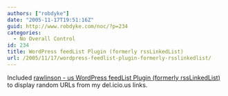```yaml
---
authors: ["robdyke"]
date: "2005-11-17T19:51:16Z"
guid: http://www.robdyke.com/noc/?p=234
categories:
  - No Overall Control
id: 234
title: WordPress feedList Plugin (formerly rssLinkedList)
url: /2005/11/17/wordpress-feedlist-plugin-formerly-rsslinkedlist/
---
```

Included [rawlinson - us WordPress feedList Plugin (formerly rssLinkedList)](http://rawlinson.us/blog/index.php?p=212) to display random URLs from my del.icio.us links.